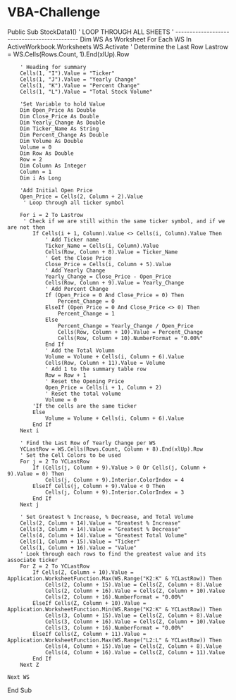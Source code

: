 # VBA-Challenge
Public Sub StockData1()
' LOOP THROUGH ALL SHEETS
    ' --------------------------------------------
Dim WS As Worksheet
    For Each WS In ActiveWorkbook.Worksheets
    WS.Activate
        ' Determine the Last Row
        Lastrow = WS.Cells(Rows.Count, 1).End(xlUp).Row

        ' Heading for summary
        Cells(1, "I").Value = "Ticker"
        Cells(1, "J").Value = "Yearly Change"
        Cells(1, "K").Value = "Percent Change"
        Cells(1, "L").Value = "Total Stock Volume"
        
        'Set Variable to hold Value
        Dim Open_Price As Double
        Dim Close_Price As Double
        Dim Yearly_Change As Double
        Dim Ticker_Name As String
        Dim Percent_Change As Double
        Dim Volume As Double
        Volume = 0
        Dim Row As Double
        Row = 2
        Dim Column As Integer
        Column = 1
        Dim i As Long
        
        'Add Initial Open Price
        Open_Price = Cells(2, Column + 2).Value
         ' Loop through all ticker symbol
        
        For i = 2 To Lastrow
         ' Check if we are still within the same ticker symbol, and if we are not then
            If Cells(i + 1, Column).Value <> Cells(i, Column).Value Then
                ' Add Ticker name
                Ticker_Name = Cells(i, Column).Value
                Cells(Row, Column + 8).Value = Ticker_Name
                ' Get the Close Price
                Close_Price = Cells(i, Column + 5).Value
                ' Add Yearly Change
                Yearly_Change = Close_Price - Open_Price
                Cells(Row, Column + 9).Value = Yearly_Change
                ' Add Percent Change
                If (Open_Price = 0 And Close_Price = 0) Then
                    Percent_Change = 0
                ElseIf (Open_Price = 0 And Close_Price <> 0) Then
                    Percent_Change = 1
                Else
                    Percent_Change = Yearly_Change / Open_Price
                    Cells(Row, Column + 10).Value = Percent_Change
                    Cells(Row, Column + 10).NumberFormat = "0.00%"
                End If
                ' Add the Total Volumn
                Volume = Volume + Cells(i, Column + 6).Value
                Cells(Row, Column + 11).Value = Volume
                ' Add 1 to the summary table row
                Row = Row + 1
                ' Reset the Opening Price
                Open_Price = Cells(i + 1, Column + 2)
                ' Reset the total volume
                Volume = 0
            'If the cells are the same ticker
            Else
                Volume = Volume + Cells(i, Column + 6).Value
            End If
        Next i
        
        ' Find the Last Row of Yearly Change per WS
        YCLastRow = WS.Cells(Rows.Count, Column + 8).End(xlUp).Row
        ' Set the Cell Colors to be used
        For j = 2 To YCLastRow
            If (Cells(j, Column + 9).Value > 0 Or Cells(j, Column + 9).Value = 0) Then
                Cells(j, Column + 9).Interior.ColorIndex = 4
            ElseIf Cells(j, Column + 9).Value < 0 Then
                Cells(j, Column + 9).Interior.ColorIndex = 3
            End If
        Next j
        
        ' Set Greatest % Increase, % Decrease, and Total Volume
        Cells(2, Column + 14).Value = "Greatest % Increase"
        Cells(3, Column + 14).Value = "Greatest % Decrease"
        Cells(4, Column + 14).Value = "Greatest Total Volume"
        Cells(1, Column + 15).Value = "Ticker"
        Cells(1, Column + 16).Value = "Value"
        ' Look through each rows to find the greatest value and its associate ticker
        For Z = 2 To YCLastRow
            If Cells(Z, Column + 10).Value = Application.WorksheetFunction.Max(WS.Range("K2:K" & YCLastRow)) Then
                Cells(2, Column + 15).Value = Cells(Z, Column + 8).Value
                Cells(2, Column + 16).Value = Cells(Z, Column + 10).Value
                Cells(2, Column + 16).NumberFormat = "0.00%"
            ElseIf Cells(Z, Column + 10).Value = Application.WorksheetFunction.Min(WS.Range("K2:K" & YCLastRow)) Then
                Cells(3, Column + 15).Value = Cells(Z, Column + 8).Value
                Cells(3, Column + 16).Value = Cells(Z, Column + 10).Value
                Cells(3, Column + 16).NumberFormat = "0.00%"
            ElseIf Cells(Z, Column + 11).Value = Application.WorksheetFunction.Max(WS.Range("L2:L" & YCLastRow)) Then
                Cells(4, Column + 15).Value = Cells(Z, Column + 8).Value
                Cells(4, Column + 16).Value = Cells(Z, Column + 11).Value
            End If
        Next Z
        
    Next WS
End Sub
